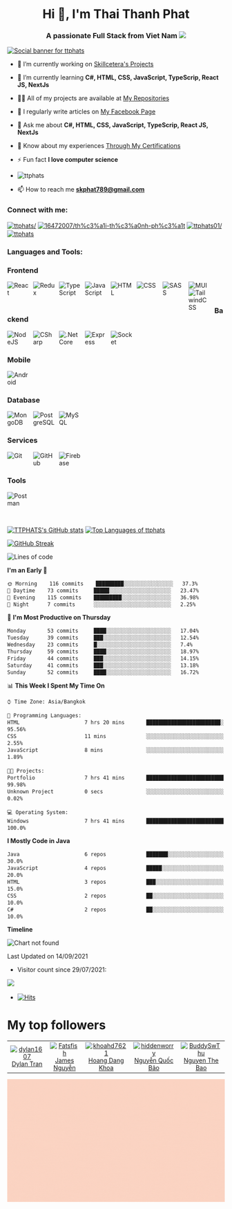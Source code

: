 <h1 align="center">Hi 👋, I'm Thai Thanh Phat</h1>

<h3 align="center">A passionate Full Stack from Viet Nam
<img src="https://media.giphy.com/media/hvRJCLFzcasrR4ia7z/giphy.gif" width="25px"></h3>

[![Social banner for ttphats](https://github.com/ttphats/ttphats/blob/main/assets/ttphats.gif)](https://www.facebook.com/ttphats01/)

- 🔭 I’m currently working on [Skillcetera's Projects](https://github.com/Skillcetera)

- 🌱 I’m currently learning **C#, HTML, CSS, JavaScript, TypeScrip, React JS, NextJs**

- 👨‍💻 All of my projects are available at [My Repositories](https://github.com/ttphats?tab=repositories)

- 📝 I regularly write articles on [My Facebook Page](https://www.facebook.com/ttphats01/)

- 💬 Ask me about **C#, HTML, CSS, JavaScript, TypeScrip, React JS, NextJs**

- 📄 Know about my experiences [Through My Certifications]()

- ⚡ Fun fact **I love computer science**

- <p align="left"> <img src="https://komarev.com/ghpvc/?username=ttphats&label=Profile%20views&color=blueviolet&style=flat" alt="ttphats" /> </p>

- 📫 How to reach me **skphat789@gmail.com**

<h3 align="left">Connect with me:</h3>
<p align="left">
<a href="https://www.linkedin.com/in/ttphats/" target="blank"><img align="center" src="https://raw.githubusercontent.com/rahuldkjain/github-profile-readme-generator/master/src/images/icons/Social/linked-in-alt.svg" alt="ttphats/" height="30" width="40" /></a>
<a href="https://stackoverflow.com/users/16905214/th%c3%a1i-th%c3%a0nh-ph%c3%a1t" target="blank"><img align="center" src="https://raw.githubusercontent.com/rahuldkjain/github-profile-readme-generator/master/src/images/icons/Social/stack-overflow.svg" alt="16472007/th%c3%a1i-th%c3%a0nh-ph%c3%a1t" height="30" width="40" /></a>
<a href="https://fb.com/ttphats01/" target="blank"><img align="center" src="https://raw.githubusercontent.com/rahuldkjain/github-profile-readme-generator/master/src/images/icons/Social/facebook.svg" alt="ttphats01/" height="30" width="40" /></a>
<a href="https://www.instagram.com/ttphats/" target="blank"><img align="center" src="https://raw.githubusercontent.com/rahuldkjain/github-profile-readme-generator/master/src/images/icons/Social/instagram.svg" alt="ttphats" height="30" width="40" /></a>
</p>

<h3 align="left">Languages and Tools:</h3>
<p align="left">

### Frontend

<img align="left" alt="React" width="50px" style="padding-right:10px;" src="https://cdn.jsdelivr.net/gh/devicons/devicon/icons/react/react-original.svg" />
<img align="left" alt="Redux" width="50px" style="padding-right:10px;" src="https://cdn.jsdelivr.net/gh/devicons/devicon/icons/redux/redux-original.svg" />
<img align="left" alt="TypeScript" width="50px" style="padding-right:10px;" src="https://cdn.jsdelivr.net/gh/devicons/devicon/icons/typescript/typescript-plain.svg" />
<img align="left" alt="JavaScript" width="50px" style="padding-right:10px;" src="https://cdn.jsdelivr.net/gh/devicons/devicon/icons/javascript/javascript-plain.svg" />
<img align="left" alt="HTML" width="50px" style="padding-right:10px;" src="https://cdn.jsdelivr.net/gh/devicons/devicon/icons/html5/html5-plain.svg" />
<img align="left" alt="CSS" width="50px" style="padding-right:10px;" src="https://cdn.jsdelivr.net/gh/devicons/devicon/icons/css3/css3-plain.svg" />
<img align="left" alt="SASS" width="50px" style="padding-right:10px;" src="https://cdn.jsdelivr.net/gh/devicons/devicon/icons/sass/sass-original.svg" />
<img align="left" alt="MUI" width="50px" style="padding-right:10px;" src="https://cdn.jsdelivr.net/gh/devicons/devicon/icons/materialui/materialui-original.svg" />
<img align="left" alt="TailwindCSS" width="50px" style="padding-right:10px;" src="https://cdn.jsdelivr.net/gh/devicons/devicon/icons/tailwindcss/tailwindcss-plain.svg" /><br />

<br/>

### Backend

<img align="left" alt="NodeJS" width="50px" style="padding-right:10px;" src="https://cdn.jsdelivr.net/gh/devicons/devicon/icons/nodejs/nodejs-original.svg" />
<img align="left" alt="CSharp" width="50px" style="padding-right:10px;" src="https://cdn.jsdelivr.net/gh/devicons/devicon/icons/csharp/csharp-original.svg" />
<img align="left" alt=".Net Core" width="50px" style="padding-right:10px;" src="https://cdn.jsdelivr.net/gh/devicons/devicon/icons/dotnetcore/dotnetcore-original.svg" />
<img align="left" alt="Express" width="50px" style="padding-right:10px;" src="https://cdn.jsdelivr.net/gh/devicons/devicon/icons/express/express-original.svg" />
<img align="left" alt="Socket" width="50px" style="padding-right:10px;" src="https://cdn.jsdelivr.net/gh/devicons/devicon/icons/socketio/socketio-original-wordmark.svg" /><br />

<br/>

### Mobile

<img align="left" alt="Android" width="50px" style="padding-right:10px;" src="https://cdn.jsdelivr.net/gh/devicons/devicon/icons/android/android-original-wordmark.svg" />
<br />

<br/>

### Database

<img align="left" alt="MongoDB" width="50px" style="padding-right:10px;" src="https://cdn.jsdelivr.net/gh/devicons/devicon/icons/mongodb/mongodb-original.svg" />
<img align="left" alt="PostgreSQL" width="50px" style="padding-right:10px;" src="https://cdn.jsdelivr.net/gh/devicons/devicon/icons/postgresql/postgresql-original.svg" />
<img align="left" alt="MySQL" width="50px" style="padding-right:10px;" src="https://cdn.jsdelivr.net/gh/devicons/devicon/icons/mysql/mysql-original-wordmark.svg" />
<br />

<br/>

### Services

<img align="left" alt="Git" width="50px" style="padding-right:10px;" src="https://cdn.jsdelivr.net/gh/devicons/devicon/icons/git/git-original.svg" />
<img align="left" alt="GitHub" width="50px" style="padding-right:10px;" src="https://user-images.githubusercontent.com/67447840/220037637-cff5669e-da0e-45de-98f1-cdf5b67fff26.png" />
<img align="left" alt="Firebase" width="50px" style="padding-right:10px;" src="https://cdn.jsdelivr.net/gh/devicons/devicon/icons/firebase/firebase-plain-wordmark.svg" /><br />

<br/>

### Tools

<img align="left" alt="Postman" width="50px" style="padding-right:10px;" src="https://user-images.githubusercontent.com/67447840/220038329-e5213d83-ec34-4a82-9647-1b70ff8f2bfe.png" />
<br />

</p>
<br />
<br />

[![TTPHATS's GitHub stats](https://github-readme-stats.vercel.app/api?username=ttphats&show_icons=true&theme=great-gatsby&locale=en)](https://github-readme-stats.vercel.app/api?username=ttphats&show_icons=true&theme=great-gatsby&locale=en) [![Top Languages of ttphats](https://github-readme-stats.vercel.app/api/top-langs?username=ttphats&show_icons=true&theme=radical&locale=en&layout=compact)](https://github-readme-stats.vercel.app/api/top-langs?username=ttphats&show_icons=true&theme=radical&locale=en&layout=compact)

[![GitHub Streak](https://github-readme-streak-stats.herokuapp.com?user=ttphats&background=000000&sideNums=FD9C2B&currStreakNum=FD9C2B&dates=FDFD6A&sideLabels=FD9C2B&border=DDBD1F&stroke=CCC235)](https://git.io/streak-stats)

<!--START_SECTION:waka-->

![Lines of code](https://img.shields.io/badge/From%20Hello%20World%20I%27ve%20Written-2.0%20million%20lines%20of%20code-blue)

**I'm an Early 🐤**

```text
🌞 Morning    116 commits    █████████░░░░░░░░░░░░░░░░   37.3%
🌆 Daytime    73 commits     █████░░░░░░░░░░░░░░░░░░░░   23.47%
🌃 Evening    115 commits    █████████░░░░░░░░░░░░░░░░   36.98%
🌙 Night      7 commits      ░░░░░░░░░░░░░░░░░░░░░░░░░   2.25%

```

📅 **I'm Most Productive on Thursday**

```text
Monday       53 commits     ████░░░░░░░░░░░░░░░░░░░░░   17.04%
Tuesday      39 commits     ███░░░░░░░░░░░░░░░░░░░░░░   12.54%
Wednesday    23 commits     █░░░░░░░░░░░░░░░░░░░░░░░░   7.4%
Thursday     59 commits     ████░░░░░░░░░░░░░░░░░░░░░   18.97%
Friday       44 commits     ███░░░░░░░░░░░░░░░░░░░░░░   14.15%
Saturday     41 commits     ███░░░░░░░░░░░░░░░░░░░░░░   13.18%
Sunday       52 commits     ████░░░░░░░░░░░░░░░░░░░░░   16.72%

```

📊 **This Week I Spent My Time On**

```text
⌚︎ Time Zone: Asia/Bangkok

💬 Programming Languages:
HTML                     7 hrs 20 mins       ████████████████████████░   95.56%
CSS                      11 mins             ░░░░░░░░░░░░░░░░░░░░░░░░░   2.55%
JavaScript               8 mins              ░░░░░░░░░░░░░░░░░░░░░░░░░   1.89%

🐱‍💻 Projects:
Portfolio                7 hrs 41 mins       █████████████████████████   99.98%
Unknown Project          0 secs              ░░░░░░░░░░░░░░░░░░░░░░░░░   0.02%

💻 Operating System:
Windows                  7 hrs 41 mins       █████████████████████████   100.0%

```

**I Mostly Code in Java**

```text
Java                     6 repos             ███████░░░░░░░░░░░░░░░░░░   30.0%
JavaScript               4 repos             █████░░░░░░░░░░░░░░░░░░░░   20.0%
HTML                     3 repos             ███░░░░░░░░░░░░░░░░░░░░░░   15.0%
CSS                      2 repos             ██░░░░░░░░░░░░░░░░░░░░░░░   10.0%
C#                       2 repos             ██░░░░░░░░░░░░░░░░░░░░░░░   10.0%

```

**Timeline**

![Chart not found]()

Last Updated on 14/09/2021

<!--END_SECTION:waka-->

- Visitor count since 29/07/2021:
<p align="left"> 
  <img src="https://profile-counter.glitch.me/ttphats/count.svg" />
</p>

- [![Hits](https://hits.seeyoufarm.com/api/count/incr/badge.svg?url=https%3A%2F%2Fgithub.com%2Fttphats%2Fhit-counter&count_bg=%2379C83D&title_bg=%23555555&icon=&icon_color=%23E7E7E7&title=hits&edge_flat=false)](https://hits.seeyoufarm.com)

# My top followers

<!--START_SECTION:top-followers-->
<table>
  <tr>
    <td align="center">
      <a href="https://github.com/dylan1607">
        <img src="https://avatars2.githubusercontent.com/u/67869620" width="100px;" alt="dylan1607"/>
      </a>
      <br />
      <a href="https://github.com/dylan1607">Dylan Tran</a>
    </td>
    <td align="center">
      <a href="https://github.com/Fatsfish">
        <img src="https://avatars2.githubusercontent.com/u/73916167" width="100px;" alt="Fatsfish"/>
      </a>
      <br />
      <a href="https://github.com/Fatsfish">James Nguyễn</a>
    </td>
    <td align="center">
      <a href="https://github.com/khoahd7621">
        <img src="https://avatars2.githubusercontent.com/u/77594830" width="100px;" alt="khoahd7621"/>
      </a>
      <br />
      <a href="https://github.com/khoahd7621">Hoang Dang Khoa</a>
    </td>
    <td align="center">
      <a href="https://github.com/hiddenworry">
        <img src="https://avatars2.githubusercontent.com/u/61373818" width="100px;" alt="hiddenworry"/>
      </a>
      <br />
      <a href="https://github.com/hiddenworry">Nguyễn Quốc Bảo</a>
    </td>
    <td align="center">
      <a href="https://github.com/BuddySwThu">
        <img src="https://avatars2.githubusercontent.com/u/87059281" width="100px;" alt="BuddySwThu"/>
      </a>
      <br />
      <a href="https://github.com/BuddySwThu">Nguyen The Bao</a>
    </td>
  </tr>
</table>
<!--END_SECTION:top-followers-->

[![Social banner for ttphats](https://github.com/ttphats/ttphats/blob/main/assets/Sharing.gif)](https://www.facebook.com/ttphats01)
